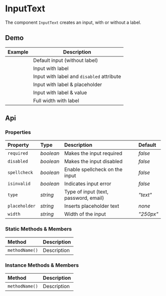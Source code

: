 # InputText

The component `InputText` creates an input, with or without a label.

## Demo

<table>
  <thead>
    <tr>
      <th>Example</th>
      <th>Description</th>
    </tr>
  </thead>
  <tbody>
    <tr>
      <td><input-text></input-text></td>
      <td>Default input (without label)</td>
    </tr>
    <tr>
      <td><input-text label="label"></input-text></td>
      <td>Input with label</td>
    </tr>
    <tr>
      <td><input-text label="Disabled Input" disabled></input-text></td>
      <td>Input with label and <code>disabled</code> attribute</td>
    </tr>
    <tr>
      <td><input-text label="Input with Placeholder" placeholder="Type something"></input-text></td>
      <td>Input with label & placeholder</td>
    </tr>
    <tr>
      <td><input-text label="Input with Value" value="Value"></input-text></td>
      <td>Input with label & value</td>
    </tr>
    <tr>
      <td><input-text width="100%" label="Full Width"></input-text></td>
      <td>Full width with label</td>
    </tr>
  </tbody>
</table>

## Api

### Properties

| Property | Type | Description | Default |
| :--- | :--- | :--- | :--- |
| `required` | *boolean* | Makes the input required | *false* |
| `disabled` | *boolean* | Makes the input disabled | *false* |
| `spellcheck` | *boolean* | Enable spellcheck on the input | *false* |
| `isinvalid` | *boolean* | Indicates input error | *false* |
| `type` | *string* | Type of input (text, password, email) | *"text"* |
| `placeholder` | *string* | Inserts placeholder text | *none* |
| `width` | *string* | Width of the input | *"250px"* |

### Static Methods & Members

| Method | Description |
| :--- | :--- |
| `methodName()` | Description |

### Instance Methods & Members

| Method | Description |
| :--- | :--- |
| `methodName()` | Description |
